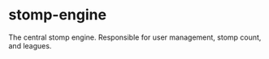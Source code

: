 # stomp-engine
The central stomp engine. Responsible for user management, stomp count, and leagues.
